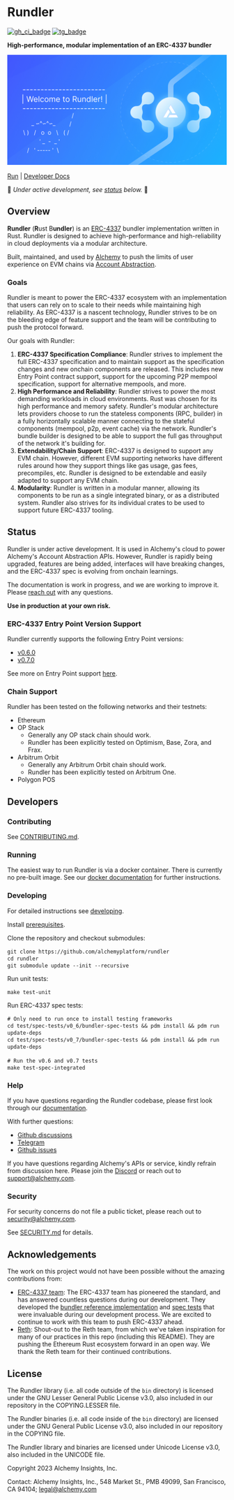 # Rundler

[![gh_ci_badge]][gh_ci_link]
[![tg_badge]][tg_link]

[gh_ci_badge]: https://github.com/alchemyplatform/rundler/workflows/ci/badge.svg
[gh_ci_link]: https://github.com/alchemyplatform/rundler/actions/workflows/ci.yaml
[tg_badge]: https://img.shields.io/endpoint?color=neon&logo=telegram&label=chat&url=https://mogyo.ro/quart-apis/tgmembercount?chat_id=rundler
[tg_link]: https://t.me/rundler

**High-performance, modular implementation of an ERC-4337 bundler**

![Rundler Banner](./docs/images/rundler-banner.jpg)

[Run](#running) | [Developer Docs](./docs)

🚧 *Under active development, see [status](#status) below.* 🚧

## Overview

**Rundler** (**R**ust B**undler**) is an [ERC-4337][eip_link] bundler implementation written in Rust. Rundler is designed to achieve high-performance and high-reliability in cloud deployments via a modular architecture. 

Built, maintained, and used by [Alchemy](https://www.alchemy.com/) to push the limits of user experience on EVM chains via [Account Abstraction](https://www.alchemy.com/blog/account-abstraction).

### Goals

Rundler is meant to power the ERC-4337 ecosystem with an implementation that users can rely on to scale to their needs while maintaining high reliability. As ERC-4337 is a nascent technology, Rundler strives to be on the bleeding edge of feature support and the team will be contributing to push the protocol forward.

Our goals with Rundler:

1. **ERC-4337 Specification Compliance**: Rundler strives to implement the full ERC-4337 specification and to maintain support as the specification changes and new onchain components are released. This includes new Entry Point contract support, support for the upcoming P2P mempool specification, support for alternative mempools, and more.
2. **High Performance and Reliability**:  Rundler strives to power the most demanding workloads in cloud environments. Rust was chosen for its high performance and memory safety. Rundler's modular architecture lets providers choose to run the stateless components (RPC, builder) in a fully horizontally scalable manner connecting to the stateful components (mempool, p2p, event cache) via the network. Rundler's bundle builder is designed to be able to support the full gas throughput of the network it's building for.
3. **Extendability/Chain Support**: ERC-4337 is designed to support any EVM chain. However, different EVM supporting networks have different rules around how they support things like gas usage, gas fees, precompiles, etc. Rundler is designed to be extendable and easily adapted to support any EVM chain.
4. **Modularity**: Rundler is written in a modular manner, allowing its components to be run as a single integrated binary, or as a distributed system. Rundler also strives for its individual crates to be used to support future ERC-4337 tooling.

## Status

Rundler is under active development. It is used in Alchemy's cloud to power Alchemy's Account Abstraction APIs. However, Rundler is rapidly being upgraded, features are being added, interfaces will have breaking changes, and the ERC-4337 spec is evolving from onchain learnings.

The documentation is work in progress, and we are working to improve it. Please [reach out](#help) with any questions.

**Use in production at your own risk.**

### ERC-4337 Entry Point Version Support

Rundler currently supports the following Entry Point versions:
  * [v0.6.0](https://github.com/eth-infinitism/account-abstraction/tree/v0.6.0)
  * [v0.7.0](https://github.com/eth-infinitism/account-abstraction/tree/v0.7.0)

See more on Entry Point support [here](docs/architecture/entry_point.md).

### Chain Support

Rundler has been tested on the following networks and their testnets:

* Ethereum
* OP Stack
    * Generally any OP stack chain should work.
    * Rundler has been explicitly tested on Optimism, Base, Zora, and Frax.
* Arbitrum Orbit
    * Generally any Arbitrum Orbit chain should work.
    * Rundler has been explicitly tested on Arbitrum One.
* Polygon POS

## Developers

### Contributing

See [CONTRIBUTING.md](CONTRIBUTING.md).

### Running

The easiest way to run Rundler is via a docker container. There is currently no pre-built image. See our [docker documentation](docs/docker.md) for further instructions.

### Developing

For detailed instructions see [developing](docs/developing.md).

Install [prerequisites](docs/developing.md#setup).

Clone the repository and checkout submodules:
```
git clone https://github.com/alchemyplatform/rundler
cd rundler
git submodule update --init --recursive
```

Run unit tests:
```
make test-unit
```

Run ERC-4337 spec tests:
```
# Only need to run once to install testing frameworks
cd test/spec-tests/v0_6/bundler-spec-tests && pdm install && pdm run update-deps
cd test/spec-tests/v0_7/bundler-spec-tests && pdm install && pdm run update-deps

# Run the v0.6 and v0.7 tests
make test-spec-integrated
```

### Help

If you have questions regarding the Rundler codebase, please first look through our [documentation](./docs/).

With further questions:

* [Github discussions](https://github.com/alchemyplatform/rundler/discussions)
* [Telegram][tg_link]
* [Github issues](https://github.com/alchemyplatform/rundler/issues/new/choose)

If you have questions regarding Alchemy's APIs or service, kindly refrain from discussion here. Please join the [Discord](https://discord.com/invite/alchemyplatform) or reach out to support@alchemy.com.

### Security

For security concerns do not file a public ticket, please reach out to security@alchemy.com.

See [SECURITY.md](SECURITY.md) for details.

## Acknowledgements

The work on this project would not have been possible without the amazing contributions from:

- [ERC-4337 team](https://github.com/eth-infinitism/account-abstraction): The ERC-4337 team has pioneered the standard, and has answered countless questions during our development. They developed the [bundler reference implementation](https://github.com/eth-infinitism/bundler) and [spec tests](https://github.com/eth-infinitism/bundler-spec-tests) that were invaluable during our development process. We are excited to continue to work with this team to push ERC-4337 ahead.
- [Reth](https://github.com/paradigmxyz/reth): Shout-out to the Reth team, from which we've taken inspiration for many of our practices in this repo (including this README). They are pushing the Ethereum Rust ecosystem forward in an open way. We thank the Reth team for their continued contributions.

[eip_link]: https://eips.ethereum.org/EIPS/eip-4337

## License

The Rundler library (i.e. all code outside of the `bin` directory) is licensed under the GNU Lesser General Public License v3.0, also included in our repository in the COPYING.LESSER file.

The Rundler binaries (i.e. all code inside of the `bin` directory) are licensed under the GNU General Public License v3.0, also included in our repository in the COPYING file.

The Rundler library and binaries are licensed under Unicode License v3.0, also included in the UNICODE file.

Copyright 2023 Alchemy Insights, Inc.

Contact: Alchemy Insights, Inc., 548 Market St., PMB 49099, San Francisco, CA 94104; legal@alchemy.com
